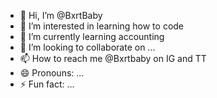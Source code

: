 - 👋 Hi, I’m @BxrtBaby
- 👀 I’m interested in learning how to code
- 🌱 I’m currently learning accounting
- 💞️ I’m looking to collaborate on ...
- 📫 How to reach me @Bxrtbaby on IG and TT
- 😄 Pronouns: ...
- ⚡ Fun fact: ...

<!---
BxrtBaby/BxrtBaby is a ✨ special ✨ repository because its `README.md` (this file) appears on your GitHub profile.
You can click the Preview link to take a look at your changes.
--->
